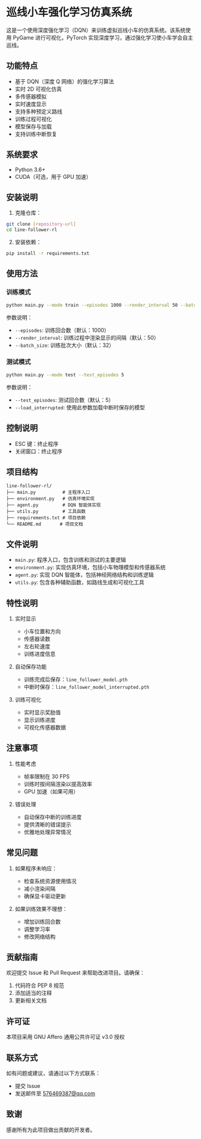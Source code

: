 # 巡线小车强化学习仿真系统

这是一个使用深度强化学习（DQN）来训练虚拟巡线小车的仿真系统。该系统使用 PyGame 进行可视化，PyTorch 实现深度学习，通过强化学习使小车学会自主巡线。

## 功能特点

- 基于 DQN（深度 Q 网络）的强化学习算法
- 实时 2D 可视化仿真
- 多传感器模拟
- 实时速度显示
- 支持多种预定义路线
- 训练过程可视化
- 模型保存与加载
- 支持训练中断恢复

## 系统要求

- Python 3.6+
- CUDA（可选，用于 GPU 加速）

## 安装说明

1. 克隆仓库：
```bash
git clone [repository-url]
cd line-follower-rl
```

2. 安装依赖：
```bash
pip install -r requirements.txt
```

## 使用方法

### 训练模式

```bash
python main.py --mode train --episodes 1000 --render_interval 50 --batch_size 32
```

参数说明：
- `--episodes`: 训练回合数（默认：1000）
- `--render_interval`: 训练过程中渲染显示的间隔（默认：50）
- `--batch_size`: 训练批次大小（默认：32）

### 测试模式

```bash
python main.py --mode test --test_episodes 5
```

参数说明：
- `--test_episodes`: 测试回合数（默认：5）
- `--load_interrupted`: 使用此参数加载中断时保存的模型

## 控制说明

- ESC 键：终止程序
- 关闭窗口：终止程序

## 项目结构

```
line-follower-rl/
├── main.py          # 主程序入口
├── environment.py   # 仿真环境实现
├── agent.py         # DQN 智能体实现
├── utils.py         # 工具函数
├── requirements.txt # 项目依赖
└── README.md       # 项目文档
```

## 文件说明

- `main.py`: 程序入口，包含训练和测试的主要逻辑
- `environment.py`: 实现仿真环境，包括小车物理模型和传感器系统
- `agent.py`: 实现 DQN 智能体，包括神经网络结构和训练逻辑
- `utils.py`: 包含各种辅助函数，如路线生成和可视化工具

## 特性说明

1. 实时显示
   - 小车位置和方向
   - 传感器读数
   - 左右轮速度
   - 训练进度信息

2. 自动保存功能
   - 训练完成后保存：`line_follower_model.pth`
   - 中断时保存：`line_follower_model_interrupted.pth`

3. 训练可视化
   - 实时显示奖励值
   - 显示训练进度
   - 可视化传感器数据

## 注意事项

1. 性能考虑
   - 帧率限制在 30 FPS
   - 训练时按间隔渲染以提高效率
   - GPU 加速（如果可用）

2. 错误处理
   - 自动保存中断的训练进度
   - 提供清晰的错误提示
   - 优雅地处理异常情况

## 常见问题

1. 如果程序未响应：
   - 检查系统资源使用情况
   - 减小渲染间隔
   - 确保显卡驱动更新

2. 如果训练效果不理想：
   - 增加训练回合数
   - 调整学习率
   - 修改网络结构

## 贡献指南

欢迎提交 Issue 和 Pull Request 来帮助改进项目。请确保：
1. 代码符合 PEP 8 规范
2. 添加适当的注释
3. 更新相关文档

## 许可证

本项目采用 GNU Affero 通用公共许可证 v3.0 授权

## 联系方式

如有问题或建议，请通过以下方式联系：
- 提交 Issue
- 发送邮件至 576469387@qq.com

## 致谢

感谢所有为此项目做出贡献的开发者。
